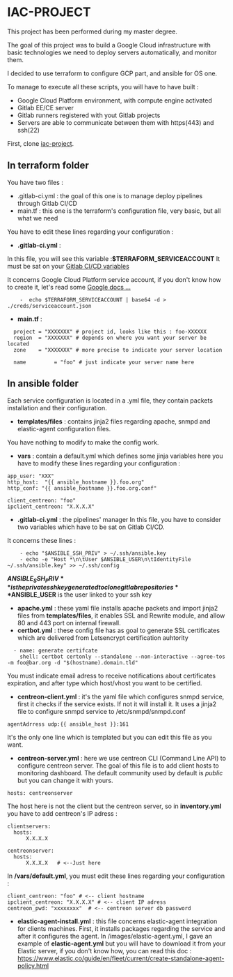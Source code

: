 # IAC-PROJECT


This project has been performed during my master degree.

The goal of this project was to build a Google Cloud infrastructure with basic technologies we need to deploy servers automatically, and monitor them.

I decided to use terraform to configure GCP part, and ansible for OS one.

To manage to execute all these scripts, you will have to have built :
- Google Cloud Platform environment, with compute engine activated
- Gitlab EE/CE server
- Gitlab runners registered with yout Gitlab projects 
- Servers are able to communicate between them with https(443) and ssh(22)

First, clone [iac-project](https://github.com/hollier95/iac-project/tree/main/iac-project).

## In terraform folder

You have two files :
 - .gitlab-ci.yml : the goal of this one is to manage deploy pipelines through Gitlab CI/CD
 - main.tf : this one is the terraform's configuration file, very basic, but all what we need

You have to edit these lines regarding your configuration :

- **.gitlab-ci.yml** :

In this file, you will see this variable :**$TERRAFORM_SERVICEACCOUNT** It must be sat on your [Gitlab CI/CD variables](https://docs.gitlab.com/ee/ci/variables/)

It concerns Google Cloud Platform service account, if you don't know how to create it, let's read some [Google docs ...](https://cloud.google.com/iam/docs/service-accounts?hl=fr)
```shell
    -  echo $TERRAFORM_SERVICEACCOUNT | base64 -d > ./creds/serviceaccount.json
```

- **main.tf** :
```shell
  project = "XXXXXXX" # project id, looks like this : foo-XXXXXX
  region  = "XXXXXXX" # depends on where you want your server be located
  zone    = "XXXXXXX" # more precise to indicate your server location
```

```shell
  name         = "foo" # just indicate your server name here
```

## In ansible folder 

Each service configuration is located in a .yml file, they contain packets installation and their configuration.

- **templates/files** : contains jinja2 files regarding apache, snmpd and elastic-agent configuration files.

You have nothing to modify to make the config work.

- **vars** : contain a default.yml which defines some jinja variables
here you have to modify these lines regarding your configuration :
```shell
app_user: "XXX" 
http_host:  "{{ ansible_hostname }}.foo.org"
http_conf: "{{ ansible_hostname }}.foo.org.conf"
```
```shell
client_centreon: "foo"
ipclient_centreon: "X.X.X.X"
```
- **.gitlab-ci.yml** : the pipelines' manager
In this file, you have to consider two variables which have to be sat on Gitlab CI/CD.

It concerns these lines : 
```shell
    - echo "$ANSIBLE_SSH_PRIV" > ~/.ssh/ansible.key
    - echo -e "Host *\n\tUser $ANSIBLE_USER\n\tIdentityFile ~/.ssh/ansible.key" >> ~/.ssh/config
```
**$ANSIBLE_SSH_PRIV** is the private ssh key generated to clone gitlab repositories
**$ANSIBLE_USER** is the user linked to your ssh key

- **apache.yml** : these yaml file installs apache packets and import jinja2 files from **templates/files**, it enables SSL and Rewrite module, and allow 80 and 443 port on internal firewall.
- **certbot.yml** : these config file has as goal to generate SSL certificates which are delivered from Letsencrypt certification auhtority
```shell
  - name: generate certifcate
    shell: certbot certonly --standalone --non-interactive --agree-tos -m foo@bar.org -d "$(hostname).domain.tld"
```
You must indicate email adress to receive notifications about certificates expiration, and after type which host/vhost you want to be certified. 
- **centreon-client.yml** : it's the yaml file which configures snmpd service, first it checks if the service exists. If not it will install it. 
It uses a jinja2 file to configure snmpd service to /etc/snmpd/snmpd.conf 
```shell
agentAdrress udp:{{ ansible_host }}:161
```
It's the only one line which is templated but you can edit this file as you want.
- **centreon-server.yml** : here we use centreon CLI (Command Line API) to configure centreon server. The goal of this file is to add client hosts to monitoring dashboard. The default community used by default is *public* but you can change it with yours. 
```shell
hosts: centreonserver
```
The host here is not the client but the centreon server, so in **inventory.yml** you have to add centreon's IP adress :
```shell
clientservers:
  hosts:
      X.X.X.X

centreonserver:
  hosts:
      X.X.X.X   # <--Just here
```
In **/vars/default.yml**, you must edit  these lines regarding your configuration :
```shell
client_centreon: "foo" # <-- client hostname
ipclient_centreon: "X.X.X.X" # <-- client IP adress
centreon_pwd: "xxxxxxxx"  # <-- centreon server db password
```
- **elastic-agent-install.yml** : this file concerns elastic-agent integration for clients machines.
First, it installs packages regarding the service and after it configures the agent.
In /images/elastic-agent.yml, I gave an example of **elastic-agent.yml** but you will have to download it from your Elastic server, if you don't know how, you can read this doc : https://www.elastic.co/guide/en/fleet/current/create-standalone-agent-policy.html

